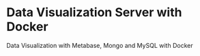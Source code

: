 # Data Visualization Server with Docker
Data Visualization with Metabase, Mongo and MySQL with Docker
